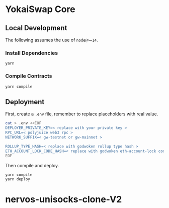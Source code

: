 # YokaiSwap Core

## Local Development

The following assumes the use of `node@>=14`.

### Install Dependencies

`yarn`

### Compile Contracts

`yarn compile`

## Deployment

First, create a `.env` file, remember to replace placeholders with real value.

```sh
cat > .env <<EOF
DEPLOYER_PRIVATE_KEY=< replace with your private key >
RPC_URL=< polyjuice web3 rpc >
NETWORK_SUFFIX=< gw-testnet or gw-mainnet >

ROLLUP_TYPE_HASH=< replace with godwoken rollup type hash >
ETH_ACCOUNT_LOCK_CODE_HASH=< replace with godwoken eth-account-lock code hash >
EOF
```

Then compile and deploy.

```sh
yarn compile
yarn deploy
```
# nervos-unisocks-clone-V2

